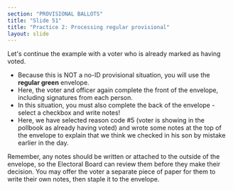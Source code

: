 ```yaml
---
section: "PROVISIONAL BALLOTS"
title: "Slide 51"
title: "Practice 2: Processing regular provisional"
layout: slide
---
```


Let's continue the example with a voter who is already marked as having voted.

- Because this is NOT a no-ID provisional situation, you will use the **regular green** envelope.
- Here, the voter and officer again complete the front of the envelope, including signatures from each person.
- In this situation, you must also complete the back of the envelope - select a checkbox and write notes!
- Here, we have selected reason code #5 (voter is showing in the pollbook as already having voted) and wrote some notes at the top of the envelope to explain that we think we checked in his son by mistake earlier in the day.

Remember, any notes should be written or attached to the outside of the envelope, so the Electoral Board can review them before they make their decision. You may offer the voter a separate piece of paper for them to write their own notes, then staple it to the envelope.




